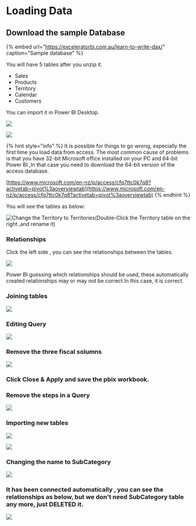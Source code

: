 # Loading Data

## Download the sample Database

{% embed url="https://exceleratorbi.com.au/learn-to-write-dax/" caption="Sample database" %}

You will have 5 tables after you unzip it. 

* Sales
* Products
* Territory
* Calendar
* Customers

You can import it in Power BI Desktop.

![](.gitbook/assets/image%20%2821%29.png)

![](.gitbook/assets/image%20%2816%29.png)



{% hint style="info" %}
It is possible for things to go wrong, especially the first time you load data from access. The most common cause of problems is that you have 32-bit Microsoft office installed on your PC and 64-bit Power BI ,In that case you need to download the 64-bit version of the access database.

[https://www.microsoft.com/en-nz/p/access/cfq7ttc0k7q8?activetab=pivot%3aoverviewtab](https://www.microsoft.com/en-nz/p/access/cfq7ttc0k7q8?activetab=pivot%3aoverviewtab)
{% endhint %}

You will see the tables as below:

![Change the Territory to Territories\(Double-Click the Territory table on the right ,and rename it\)](.gitbook/assets/image%20%285%29.png)

### Relationships

Click the left side , you can see the relationships between the tables.

![](.gitbook/assets/image%20%287%29.png)

Power BI guessing which relationships should be used, these automatically created relationships may or may not be correct.In this case, it is correct.

### Joining tables

![](.gitbook/assets/image%20%2845%29.png)

### Editing Query

![](.gitbook/assets/image%20%2835%29.png)

### Remove the three fiscal solumns

![](.gitbook/assets/image%20%2871%29.png)

### Click Close & Apply and save the pbix workbook.

### Remove the steps in a Query

![](.gitbook/assets/image%20%284%29.png)

### Importing new tables 

![](.gitbook/assets/image%20%2833%29.png)

![](.gitbook/assets/image%20%2832%29.png)

### Changing the name to SubCategory

![](.gitbook/assets/image%20%2836%29.png)

### It has been connected automatically , you can see the relationships as below, but we don't need SubCategory table any more, just DELETED it.

![](.gitbook/assets/image%20%2874%29.png)



